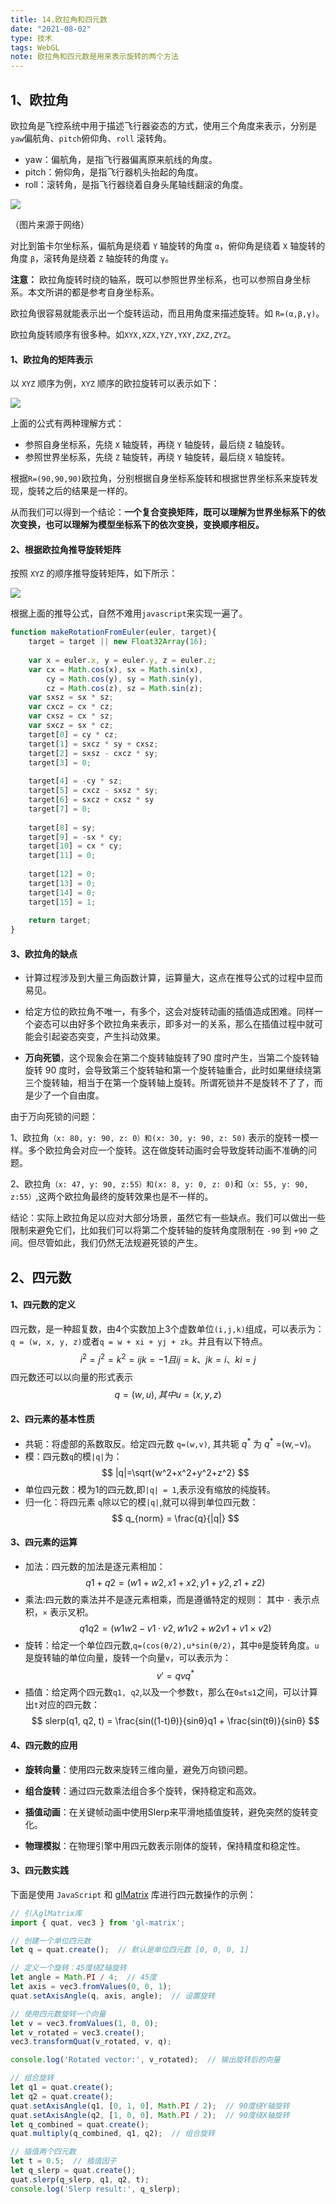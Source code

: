 ```yaml
---
title: 14.欧拉角和四元数
date: "2021-08-02"
type: 技术
tags: WebGL
note: 欧拉角和四元数是用来表示旋转的两个方法
---
```


## 1、欧拉角
欧拉角是飞控系统中用于描述飞行器姿态的方式，使用三个角度来表示，分别是`yaw`偏航角、`pitch`俯仰角、`roll` 滚转角。
+ yaw：偏航角，是指飞行器偏离原来航线的角度。
+ pitch：俯仰角，是指飞行器机头抬起的角度。
+ roll：滚转角，是指飞行器绕着自身头尾轴线翻滚的角度。

<img src='../../images/webgl/欧拉角.png' style='    max-width: 100%!important;
    margin: 0;' />

（图片来源于网络）

对比到笛卡尔坐标系，偏航角是绕着 `Y` 轴旋转的角度 `α`，俯仰角是绕着 `X` 轴旋转的角度 `β`，滚转角是绕着 `Z` 轴旋转的角度 `γ`。

**注意：** 欧拉角旋转时绕的轴系，既可以参照世界坐标系，也可以参照自身坐标系。本文所讲的都是参考自身坐标系。

欧拉角很容易就能表示出一个旋转运动，而且用角度来描述旋转。如 `R=(α,β,γ)`。

欧拉角旋转顺序有很多种。如`XYX,XZX,YZY,YXY,ZXZ,ZYZ`。

#### 1、欧拉角的矩阵表示

以 `XYZ` 顺序为例，`XYZ` 顺序的欧拉旋转可以表示如下：

<img src='../../images/webgl/Euler_angles1.svg' />

上面的公式有两种理解方式：
+ 参照自身坐标系，先绕 `X` 轴旋转，再绕 `Y` 轴旋转，最后绕 `Z` 轴旋转。
+ 参照世界坐标系，先绕 `Z` 轴旋转，再绕 `Y` 轴旋转，最后绕 `X` 轴旋转。

根据`R=(90,90,90)`欧拉角，分别根据自身坐标系旋转和根据世界坐标系来旋转发现，旋转之后的结果是一样的。


从而我们可以得到一个结论：**一个复合变换矩阵，既可以理解为世界坐标系下的依次变换，也可以理解为模型坐标系下的依次变换，变换顺序相反。**

#### 2、根据欧拉角推导旋转矩阵
按照 `XYZ` 的顺序推导旋转矩阵，如下所示：

<img src='../../images/webgl/Euler_angles2.svg' style='    max-width: 100%!important;
    margin: 0;' />

根据上面的推导公式，自然不难用`javascript`来实现一遍了。
```js
function makeRotationFromEuler(euler, target){
    target = target || new Float32Array(16);
    
    var x = euler.x, y = euler.y, z = euler.z;
    var cx = Math.cos(x), sx = Math.sin(x),
        cy = Math.cos(y), sy = Math.sin(y),
        cz = Math.cos(z), sz = Math.sin(z);
    var sxsz = sx * sz;
    var cxcz = cx * cz;
    var cxsz = cx * sz;
    var sxcz = sx * cz;
    target[0] = cy * cz;
    target[1] = sxcz * sy + cxsz;
    target[2] = sxsz - cxcz * sy;
    target[3] = 0;
    
    target[4] = -cy * sz;
    target[5] = cxcz - sxsz * sy;
    target[6] = sxcz + cxsz * sy
    target[7] = 0;
    
    target[8] = sy;
    target[9] = -sx * cy;
    target[10] = cx * cy;
    target[11] = 0;
    
    target[12] = 0;
    target[13] = 0;
    target[14] = 0;
    target[15] = 1;
    
    return target;
}
```

#### 3、欧拉角的缺点

+ 计算过程涉及到大量三角函数计算，运算量大，这点在推导公式的过程中显而易见。
+ 给定方位的欧拉角不唯一，有多个，这会对旋转动画的插值造成困难。同样一个姿态可以由好多个欧拉角来表示，即多对一的关系，那么在插值过程中就可能会引起姿态突变，产生抖动效果。

+ **万向死锁**，这个现象会在第二个旋转轴旋转了90 度时产生，当第二个旋转轴旋转 90 度时，会导致第三个旋转轴和第一个旋转轴重合，此时如果继续绕第三个旋转轴，相当于在第一个旋转轴上旋转。所谓死锁并不是旋转不了了，而是少了一个自由度。

由于万向死锁的问题：

1、欧拉角`（x: 80, y: 90, z: 0）和(x: 30, y: 90, z: 50)` 表示的旋转一模一样。多个欧拉角会对应一个旋转。这在做旋转动画时会导致旋转动画不准确的问题。

2、欧拉角`（x: 47, y: 90, z:55）和(x: 8, y: 0, z: 0)`和`（x: 55, y: 90, z:55）`,这两个欧拉角最终的旋转效果也是不一样的。

结论：实际上欧拉角足以应对大部分场景，虽然它有一些缺点。我们可以做出一些限制来避免它们，比如我们可以将第二个旋转轴的旋转角度限制在  `-90` 到 `+90` 之间。但尽管如此，我们仍然无法规避死锁的产生。

## 2、四元数

#### 1、四元数的定义

四元数，是一种超复数，由4个实数加上3个虚数单位`(i,j,k)`组成，可以表示为：`q = (w, x, y, z)`或者`q = w + xi + yj + zk`。并且有以下特点。
$$
{i^2}= j^2 = k^2  = ijk = -1
且ij=k、jk=i、ki=j
$$
四元数还可以以向量的形式表示
$$
    q = (w, u), 其中u = (x, y, z)
$$
#### 2、四元素的基本性质
+ 共轭：将虚部的系数取反。给定四元数 `q=(w,v)`, 其共轭 $q^*$ 为 $q^*$ =(w,−v)。
+ 模：四元数`q`的模`|q|`为：
$$
    |q|=\sqrt{w^2+x^2+y^2+z^2}
$$
+ 单位四元数：模为1的四元数,即`|q| = 1`,表示没有缩放的纯旋转。
+ 归一化：将四元素 `q`除以它的模`|q|`,就可以得到单位四元数：
$$
    q_{norm} = \frac{q}{|q|}
$$
#### 3、四元素的运算
+ 加法：四元数的加法是逐元素相加：
$$
q1+q2 = (w1+w2, x1+x2, y1+y2, z1+z2)
$$
+ 乘法:四元数的乘法并不是逐元素相乘，而是遵循特定的规则：
其中 `⋅` 表示点积，`×` 表示叉积。
$$
q1q2 = (w1w2-v1 \cdot v2, w1v2+w2v1+v1 × v2)
$$
+ 旋转：给定一个单位四元数,`q=(cos(θ/2),u*sin(θ/2)`，其中`θ`是旋转角度。`u`是旋转轴的单位向量，旋转一个向量`v`，可以表示为：
$$
    v' = qvq^*
$$
+ 插值：给定两个四元数`q1, q2`,以及一个参数`t`，那么在`0≤t≤1`之间，可以计算出`t`对应的四元数：
$$
slerp(q1, q2, t) = \frac{sin((1-t)θ)}{sinθ}q1 + \frac{sin(tθ)}{sinθ}
$$


#### 4、四元数的应用
+ **旋转向量**：使用四元数来旋转三维向量，避免万向锁问题。

+ **组合旋转**：通过四元数乘法组合多个旋转，保持稳定和高效。

+ **插值动画**：在关键帧动画中使用Slerp来平滑地插值旋转，避免突然的旋转变化。

+ **物理模拟**：在物理引擎中用四元数表示刚体的旋转，保持精度和稳定性。
#### 3、四元数实践
下面是使用 `JavaScript` 和 [glMatrix](https://github.com/toji/gl-matrix/blob/master/src/quat.js) 库进行四元数操作的示例：

```js
// 引入glMatrix库
import { quat, vec3 } from 'gl-matrix';

// 创建一个单位四元数
let q = quat.create();  // 默认是单位四元数 [0, 0, 0, 1]

// 定义一个旋转：45度绕Z轴旋转
let angle = Math.PI / 4;  // 45度
let axis = vec3.fromValues(0, 0, 1);
quat.setAxisAngle(q, axis, angle);  // 设置旋转

// 使用四元数旋转一个向量
let v = vec3.fromValues(1, 0, 0);
let v_rotated = vec3.create();
vec3.transformQuat(v_rotated, v, q);

console.log('Rotated vector:', v_rotated);  // 输出旋转后的向量

// 组合旋转
let q1 = quat.create();
let q2 = quat.create();
quat.setAxisAngle(q1, [0, 1, 0], Math.PI / 2);  // 90度绕Y轴旋转
quat.setAxisAngle(q2, [1, 0, 0], Math.PI / 2);  // 90度绕X轴旋转
let q_combined = quat.create();
quat.multiply(q_combined, q1, q2);  // 组合旋转

// 插值两个四元数
let t = 0.5;  // 插值因子
let q_slerp = quat.create();
quat.slerp(q_slerp, q1, q2, t);
console.log('Slerp result:', q_slerp);

```